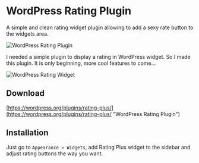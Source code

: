 # WordPress Rating Plugin
A simple and clean rating widget plugin allowing to add a sexy rate button to the widgets area.

![WordPress Rating Plugin](https://github.com/sombatos/WordPress-Rating-Plugin/raw/master/assets/img/icon-256x256.png "WordPress Rating Plugin")

I needed a simple plugin to display a rating in WordPress widget. So I made this plugin. It is only beginning, more cool features to come...

![WordPress Rating Widget](https://github.com/sombatos/WordPress-Rating-Plugin/raw/master/assets/img/icons.png "WordPress Rating Widget")

## Download

[https://wordpress.org/plugins/rating-plus/](https://wordpress.org/plugins/rating-plus/ "WordPress Rating Plugin")

## Installation

Just go to `Appearance » Widgets`, add Rating Plus widget to the sidebar and adjust rating buttons the way you want.